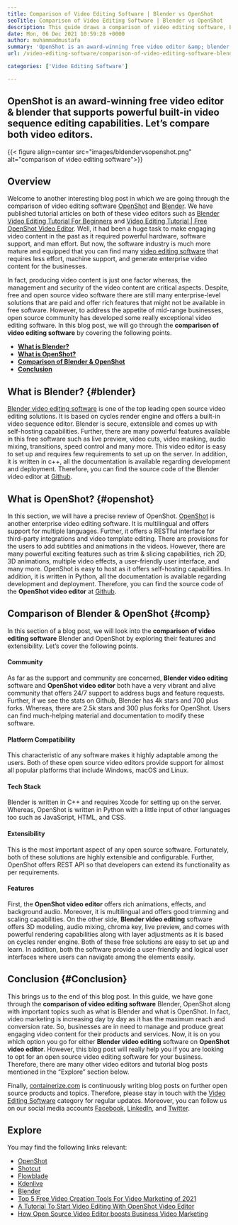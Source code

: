 ```yaml
---
title: Comparison of Video Editing Software | Blender vs OpenShot
seoTitle: Comparison of Video Editing Software | Blender vs OpenShot
description: This guide draws a comparison of video editing software, Blender video editing platform and OpenShot video editor. Both top leading editors are open-source.
date: Mon, 06 Dec 2021 10:59:28 +0000
author: muhammadmustafa
summary: 'OpenShot is an award-winning free video editor &amp; blender that supports powerful built-in video sequence editing capabilities. Let’s compare both video editors.'
url: /video-editing-software/comparison-of-video-editing-software-blender-openshot/

categories: ['Video Editing Software']

---
```

## OpenShot is an award-winning free video editor & blender that supports powerful built-in video sequence editing capabilities. Let’s compare both video editors.

{{< figure align=center src="images/bldendervsopenshot.png" alt="comparison of video editing software">}}  

## Overview

Welcome to another interesting blog post in which we are going through the comparison of video editing software [OpenShot][1] and [Blender][2]. We have published tutorial articles on both of these video editors such as [Blender Video Editing Tutorial For Beginners][3] and [Video Editing Tutorial | Free OpenShot Video Editor][4]. Well, it had been a huge task to make engaging video content in the past as it required powerful hardware, software support, and man effort. But now, the software industry is much more mature and equipped that you can find many [video editing software][5] that requires less effort, machine support, and generate enterprise video content for the businesses.

In fact, producing video content is just one factor whereas, the management and security of the video content are critical aspects. Despite, free and open source video software there are still many enterprise-level solutions that are paid and offer rich features that might not be available in free software. However, to address the appetite of mid-range businesses, open source community has developed some really exceptional video editing software. In this blog post, we will go through the **comparison of video editing software** by covering the following points.

  * **[What is Blender?][6]**
  * **[What is OpenShot?][7]**
  * **[Comparison of Blender & OpenShot][8]**
  * **[Conclusion][9]** 

## What is Blender? {#blender}

[Blender video editing software][10] is one of the top leading open source video editing solutions. It is based on cycles render engine and offers a built-in video sequence editor. Blender is secure, extensible and comes up with self-hosting capabilities. Further, there are many powerful features available in this free software such as live preview, video cuts, video masking, audio mixing, transitions, speed control and many more. This video editor is easy to set up and requires few requirements to set up on the server. In addition, it is written in c++, all the documentation is available regarding development and deployment. Therefore, you can find the source code of the Blender video editor at [Github][11]. 

## What is OpenShot? {#openshot}

In this section, we will have a precise review of OpenShot. [OpenShot][1] is another enterprise video editing software. It is multilingual and offers support for multiple languages. Further, it offers a RESTful interface for third-party integrations and video template editing. There are provisions for the users to add subtitles and animations in the videos. However, there are many powerful exciting features such as trim & slicing capabilities, rich 2D, 3D animations, multiple video effects, a user-friendly user interface, and many more. OpenShot is easy to host as it offers self-hosting capabilities. In addition, it is written in Python, all the documentation is available regarding development and deployment. Therefore, you can find the source code of the **OpenShot video editor** at [Github][12].

## Comparison of Blender & OpenShot {#comp}

In this section of a blog post, we will look into the **comparison of video editing software** Blender and OpenShot by exploring their features and extensibility. Let’s cover the following points.

#### Community 

As far as the support and community are concerned, **Blender video editing** software and **OpenShot video editor** both have a very vibrant and alive community that offers 24/7 support to address bugs and feature requests. Further, if we see the stats on Github, Blender has 4k stars and 700 plus forks. Whereas, there are 2.5k stars and 300 plus forks for OpenShot. Users can find much-helping material and documentation to modify these software.

#### Platform Compatibility

This characteristic of any software makes it highly adaptable among the users. Both of these open source video editors provide support for almost all popular platforms that include Windows, macOS and Linux. 

#### Tech Stack 

Blender is written in C++ and requires Xcode for setting up on the server. Whereas, OpenShot is written in Python with a little input of other languages too such as JavaScript, HTML, and CSS. 

#### Extensibility

This is the most important aspect of any open source software. Fortunately, both of these solutions are highly extensible and configurable. Further, OpenShot offers REST API so that developers can extend its functionality as per requirements. 

#### **Features**

First, the **OpenShot video editor** offers rich animations, effects, and background audio. Moreover, it is multilingual and offers good trimming and scaling capabilities. On the other side, **Blender video editing** software offers 3D modeling, audio mixing, chroma key, live preview, and comes with powerful rendering capabilities along with layer adjustments as it is based on cycles render engine. Both of these free solutions are easy to set up and learn. In addition, both the software provide a user-friendly and logical user interfaces where users can navigate among the elements easily.

## Conclusion  {#Conclusion}

This brings us to the end of this blog post. In this guide, we have gone through the **comparison of video editing software** Blender, OpenShot along with important topics such as what is Blender and what is OpenShot. In fact, video marketing is increasing day by day as it has the maximum reach and conversion rate. So, businesses are in need to manage and produce great engaging video content for their products and services. Now, it is on you which option you go for either **Blender video editing** software on **OpenShot video editor**. However, this blog post will really help you if you are looking to opt for an open source video editing software for your business. Therefore, there are many other video editors and tutorial blog posts mentioned in the “Explore” section below.

Finally, [containerize.com][13] is continuously writing blog posts on further open source products and topics. Therefore, please stay in touch with the [Video Editing Software][14] category for regular updates. Moreover, you can follow us on our social media accounts [Facebook][15], [LinkedIn][16], and [Twitter][17].

## Explore

You may find the following links relevant:

  * [OpenShot][1]
  * [Shotcut][18]
  * [Flowblade][19]
  * [Kdenlive][20]
  * [Blender][2]
  * [Top 5 Free Video Creation Tools For Video Marketing of 2021][21]
  * [A Tutorial To Start Video Editing With OpenShot Video Editor][22]
  * [How Open Source Video Editor boosts Business Video Marketing][23]

 [1]: https://products.containerize.com/video-editing-software/openshot
 [2]: https://products.containerize.com/video-editing-software/blender
 [3]: https://blog.containerize.com/video-editing-software/blender-video-editing-tutorial-for-beginners/

 [4]: https://blog.containerize.com/video-editing-software/openshot-video-editor-tutorial-for-beginners-open-source/
 [5]: https://products.containerize.com/video-editing-software/
 [6]: #blender
 [7]: #openshot
 [8]: #comp
 [9]: #Conclusion
 [10]: https://products.containerize.com/video-editing-software/blender/
 [11]: https://github.com/blender/blender
 [12]: https://github.com/OpenShot/openshot-qt
 [13]: https://www.containerize.com/
 [14]: https://products.containerize.com/video-editing-software
 [15]: https://web.facebook.com/containerize
 [16]: https://www.linkedin.com/company/containerize/
 [17]: https://twitter.com/containerize_co
 [18]: https://products.containerize.com/video-editing-software/shotcut
 [19]: https://products.containerize.com/video-editing-software/flowblade
 [20]: https://products.containerize.com/video-editing-software/kdenlive
 [21]: https://blog.containerize.com/video-editing-software/top-5-open-source-video-editor-software-for-video-marketing/

 [22]: https://blog.containerize.com/video-editing-software/openshot-video-editor-tutorial-for-beginners-open-source/
 [23]: https://blog.containerize.com/video-editing-software/how-video-editing-software-improves-business-video-marketing/
